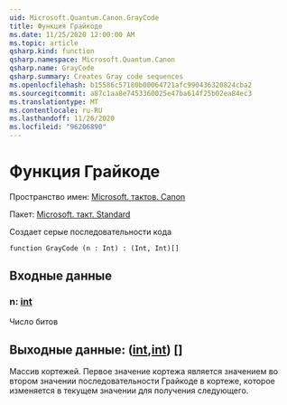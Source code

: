 ```yaml
---
uid: Microsoft.Quantum.Canon.GrayCode
title: Функция Грайкоде
ms.date: 11/25/2020 12:00:00 AM
ms.topic: article
qsharp.kind: function
qsharp.namespace: Microsoft.Quantum.Canon
qsharp.name: GrayCode
qsharp.summary: Creates Gray code sequences
ms.openlocfilehash: b15586c57180b00064721afc990436320824cba2
ms.sourcegitcommit: a87c1aa8e7453360025e47ba614f25b02ea84ec3
ms.translationtype: MT
ms.contentlocale: ru-RU
ms.lasthandoff: 11/26/2020
ms.locfileid: "96206890"
---
```

# <a name="graycode-function"></a>Функция Грайкоде

Пространство имен: [Microsoft. тактов. Canon](xref:Microsoft.Quantum.Canon)

Пакет: [Microsoft. такт. Standard](https://nuget.org/packages/Microsoft.Quantum.Standard)


Создает серые последовательности кода

```qsharp
function GrayCode (n : Int) : (Int, Int)[]
```


## <a name="input"></a>Входные данные

### <a name="n--int"></a>n: [int](xref:microsoft.quantum.lang-ref.int)

Число битов



## <a name="output--intint"></a>Выходные данные: ([int](xref:microsoft.quantum.lang-ref.int),[int](xref:microsoft.quantum.lang-ref.int)) []

Массив кортежей. Первое значение кортежа является значением во втором значении последовательности Грайкоде в кортеже, которое изменяется в текущем значении для получения следующего.
